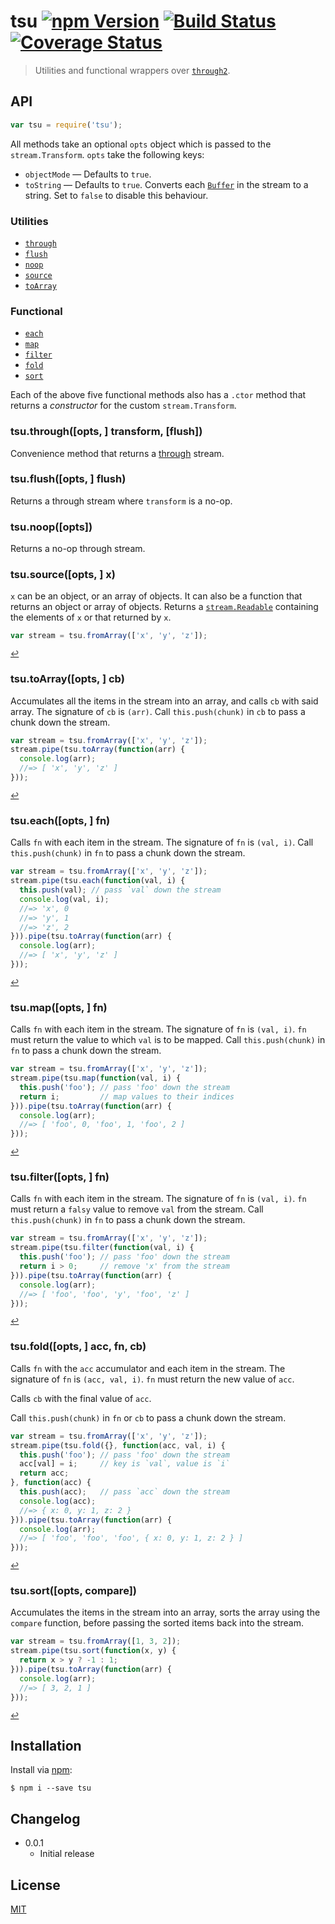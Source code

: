 # tsu [![npm Version](http://img.shields.io/npm/v/tsu.svg?style=flat)](https://www.npmjs.org/package/tsu) [![Build Status](https://img.shields.io/travis/yuanqing/tsu.svg?style=flat)](https://travis-ci.org/yuanqing/tsu) [![Coverage Status](https://img.shields.io/coveralls/yuanqing/tsu.svg?style=flat)](https://coveralls.io/r/yuanqing/tsu)

> Utilities and functional wrappers over [`through2`](https://github.com/rvagg/through2).

## API

```js
var tsu = require('tsu');
```

All methods take an optional `opts` object which is passed to the `stream.Transform`. `opts` take the following keys:
- `objectMode` &mdash; Defaults to `true`.
- `toString` &mdash; Defaults to `true`. Converts each [`Buffer`](https://nodejs.org/api/buffer.html#buffer_class_buffer) in the stream to a string. Set to `false` to disable this behaviour.

### Utilities

- [`through`](#)
- [`flush`](#)
- [`noop`](#)
- [`source`](#tsufromarrayopts--arr)
- [`toArray`](#tsutoarrayopts--cb)

### Functional

- [`each`](#tsueachopts--fn)
- [`map`](#tsumapopts--fn)
- [`filter`](#tsufilteropts--fn)
- [`fold`](#tsufoldopts--acc-fn-cb)
- [`sort`](#tsusortopts-compare)

Each of the above five functional methods also has a `.ctor` method that returns a *constructor* for the custom `stream.Transform`.

### tsu.through([opts, ] transform, [flush])

Convenience method that returns a [through](https://github.com/rvagg/through2) stream.

### tsu.flush([opts, ] flush)

Returns a through stream where `transform` is a no-op.

### tsu.noop([opts])

Returns a no-op through stream.

### tsu.source([opts, ] x)

`x` can be an object, or an array of objects. It can also be a function that returns an object or array of objects. Returns a [`stream.Readable`](https://nodejs.org/docs/latest/api/stream.html#stream_class_stream_readable) containing the elements of `x` or that returned by `x`.

```js
var stream = tsu.fromArray(['x', 'y', 'z']);
```

<sup>[&#8617;](#api)</sup>

### tsu.toArray([opts, ] cb)

Accumulates all the items in the stream into an array, and calls `cb` with said array. The signature of `cb` is `(arr)`. Call `this.push(chunk)` in `cb` to pass a chunk down the stream.

```js
var stream = tsu.fromArray(['x', 'y', 'z']);
stream.pipe(tsu.toArray(function(arr) {
  console.log(arr);
  //=> [ 'x', 'y', 'z' ]
}));
```

<sup>[&#8617;](#api)</sup>

### tsu.each([opts, ] fn)

Calls `fn` with each item in the stream. The signature of `fn` is `(val, i)`. Call `this.push(chunk)` in `fn` to pass a chunk down the stream.

```js
var stream = tsu.fromArray(['x', 'y', 'z']);
stream.pipe(tsu.each(function(val, i) {
  this.push(val); // pass `val` down the stream
  console.log(val, i);
  //=> 'x', 0
  //=> 'y', 1
  //=> 'z', 2
})).pipe(tsu.toArray(function(arr) {
  console.log(arr);
  //=> [ 'x', 'y', 'z' ]
}));
```

<sup>[&#8617;](#api)</sup>

### tsu.map([opts, ] fn)

Calls `fn` with each item in the stream. The signature of `fn` is `(val, i)`. `fn` must return the value to which `val` is to be mapped. Call `this.push(chunk)` in `fn` to pass a chunk down the stream.

```js
var stream = tsu.fromArray(['x', 'y', 'z']);
stream.pipe(tsu.map(function(val, i) {
  this.push('foo'); // pass 'foo' down the stream
  return i;         // map values to their indices
})).pipe(tsu.toArray(function(arr) {
  console.log(arr);
  //=> [ 'foo', 0, 'foo', 1, 'foo', 2 ]
}));
```

<sup>[&#8617;](#api)</sup>

### tsu.filter([opts, ] fn)

Calls `fn` with each item in the stream. The signature of `fn` is `(val, i)`. `fn` must return a `falsy` value to remove `val` from the stream. Call `this.push(chunk)` in `fn` to pass a chunk down the stream.

```js
var stream = tsu.fromArray(['x', 'y', 'z']);
stream.pipe(tsu.filter(function(val, i) {
  this.push('foo'); // pass 'foo' down the stream
  return i > 0;     // remove 'x' from the stream
})).pipe(tsu.toArray(function(arr) {
  console.log(arr);
  //=> [ 'foo', 'foo', 'y', 'foo', 'z' ]
}));
```

<sup>[&#8617;](#api)</sup>

### tsu.fold([opts, ] acc, fn, cb)

Calls `fn` with the `acc` accumulator and each item in the stream. The signature of `fn` is `(acc, val, i)`. `fn` must return the new value of `acc`.

Calls `cb` with the final value of `acc`.

Call `this.push(chunk)` in `fn` or `cb` to pass a chunk down the stream.

```js
var stream = tsu.fromArray(['x', 'y', 'z']);
stream.pipe(tsu.fold({}, function(acc, val, i) {
  this.push('foo'); // pass 'foo' down the stream
  acc[val] = i;     // key is `val`, value is `i`
  return acc;
}, function(acc) {
  this.push(acc);   // pass `acc` down the stream
  console.log(acc);
  //=> { x: 0, y: 1, z: 2 }
})).pipe(tsu.toArray(function(arr) {
  console.log(arr);
  //=> [ 'foo', 'foo', 'foo', { x: 0, y: 1, z: 2 } ]
}));
```

<sup>[&#8617;](#api)</sup>

### tsu.sort([opts, compare])

Accumulates the items in the stream into an array, sorts the array using the `compare` function, before passing the sorted items back into the stream.

```js
var stream = tsu.fromArray([1, 3, 2]);
stream.pipe(tsu.sort(function(x, y) {
  return x > y ? -1 : 1;
})).pipe(tsu.toArray(function(arr) {
  console.log(arr);
  //=> [ 3, 2, 1 ]
}));
```

<sup>[&#8617;](#api)</sup>

## Installation

Install via [npm](https://npmjs.com/):

```
$ npm i --save tsu
```

## Changelog

- 0.0.1
  - Initial release

## License

[MIT](https://github.com/yuanqing/tsu/blob/master/LICENSE)
